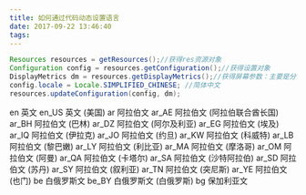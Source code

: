 ```yaml
---
title: 如何通过代码动态设置语言
date: 2017-09-22 13:46:40
tags:
---
```

``` Java
Resources resources = getResources();//获得res资源对象
Configuration config = resources.getConfiguration();//获得设置对象
DisplayMetrics dm = resources.getDisplayMetrics();//获得屏幕参数：主要是分辨率，像素等。
config.locale = Locale.SIMPLIFIED_CHINESE; //简体中文
resources.updateConfiguration(config, dm);
```
> 
en 英文 
en_US 英文 (美国) 
ar 阿拉伯文 
ar_AE 阿拉伯文 (阿拉伯联合酋长国) 
ar_BH 阿拉伯文 (巴林) 
ar_DZ 阿拉伯文 (阿尔及利亚) 
ar_EG 阿拉伯文 (埃及) 
ar_IQ 阿拉伯文 (伊拉克) 
ar_JO 阿拉伯文 (约旦) 
ar_KW 阿拉伯文 (科威特) 
ar_LB 阿拉伯文 (黎巴嫩) 
ar_LY 阿拉伯文 (利比亚) 
ar_MA 阿拉伯文 (摩洛哥) 
ar_OM 阿拉伯文 (阿曼) 
ar_QA 阿拉伯文 (卡塔尔) 
ar_SA 阿拉伯文 (沙特阿拉伯) 
ar_SD 阿拉伯文 (苏丹) 
ar_SY 阿拉伯文 (叙利亚) 
ar_TN 阿拉伯文 (突尼斯) 
ar_YE 阿拉伯文 (也门) 
be 白俄罗斯文 
be_BY 白俄罗斯文 (白俄罗斯) 
bg 保加利亚文 